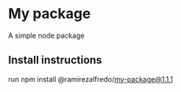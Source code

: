 # My package

A simple node package

## Install instructions

run
npm install @ramirezalfredo/my-package@1.1.1
